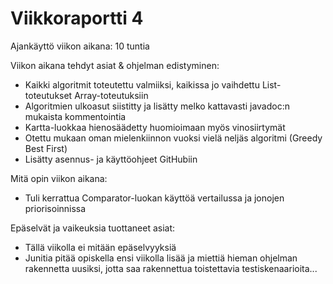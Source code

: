 # Viikkoraportti 4

Ajankäyttö viikon aikana: 10 tuntia

Viikon aikana tehdyt asiat & ohjelman edistyminen:
* Kaikki algoritmit toteutettu valmiiksi, kaikissa jo vaihdettu List-toteutukset Array-toteutuksiin
* Algoritmien ulkoasut siistitty ja lisätty melko kattavasti javadoc:n mukaista kommentointia
* Kartta-luokkaa hienosäädetty huomioimaan myös vinosiirtymät
* Otettu mukaan oman mielenkiinnon vuoksi vielä neljäs algoritmi (Greedy Best First)
* Lisätty asennus- ja käyttöohjeet GitHubiin

Mitä opin viikon aikana:
* Tuli kerrattua Comparator-luokan käyttöä vertailussa ja jonojen priorisoinnissa

Epäselvät ja vaikeuksia tuottaneet asiat:
* Tällä viikolla ei mitään epäselvyyksiä
* Junitia pitää opiskella ensi viikolla lisää ja miettiä hieman ohjelman rakennetta uusiksi, jotta saa rakennettua toistettavia testiskenaarioita...